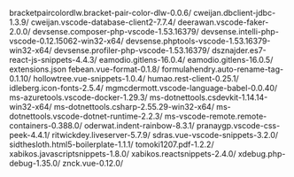  bracketpaircolordlw.bracket-pair-color-dlw-0.0.6/
cweijan.dbclient-jdbc-1.3.9/
cweijan.vscode-database-client2-7.7.4/
 deerawan.vscode-faker-2.0.0/
devsense.composer-php-vscode-1.53.16379/
 devsense.intelli-php-vscode-0.12.15062-win32-x64/
devsense.phptools-vscode-1.53.16379-win32-x64/
devsense.profiler-php-vscode-1.53.16379/
 dsznajder.es7-react-js-snippets-4.4.3/
eamodio.gitlens-16.0.4/
eamodio.gitlens-16.0.5/
extensions.json
 febean.vue-format-0.1.8/
 formulahendry.auto-rename-tag-0.1.10/
 hollowtree.vue-snippets-1.0.4/
 humao.rest-client-0.25.1/
 idleberg.icon-fonts-2.5.4/
 mgmcdermott.vscode-language-babel-0.0.40/
ms-azuretools.vscode-docker-1.29.3/
ms-dotnettools.csdevkit-1.14.14-win32-x64/
ms-dotnettools.csharp-2.55.29-win32-x64/
ms-dotnettools.vscode-dotnet-runtime-2.2.3/
ms-vscode-remote.remote-containers-0.388.0/
 oderwat.indent-rainbow-8.3.1/
 pranaygp.vscode-css-peek-4.4.1/
 ritwickdey.liveserver-5.7.9/
sdras.vue-vscode-snippets-3.2.0/
 sidthesloth.html5-boilerplate-1.1.1/
 tomoki1207.pdf-1.2.2/
 xabikos.javascriptsnippets-1.8.0/
 xabikos.reactsnippets-2.4.0/
xdebug.php-debug-1.35.0/
 znck.vue-0.12.0/